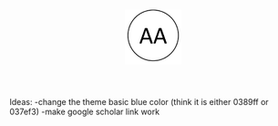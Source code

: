 <h1 align="center">
<a href="https://arshaali.github.io/">
<img width=100 src="assets/logo.png"/>
</a>
</h1><br>



Ideas:
-change the theme basic blue color (think it is either 0389ff or 037ef3)
-make google scholar link work
